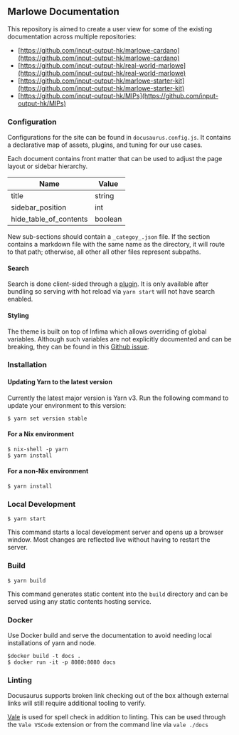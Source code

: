 ## Marlowe Documentation

This repository is aimed to create a user view for some of the existing documentation across multiple repositories:
 - [https://github.com/input-output-hk/marlowe-cardano](https://github.com/input-output-hk/marlowe-cardano)
 - [https://github.com/input-output-hk/real-world-marlowe](https://github.com/input-output-hk/real-world-marlowe)
 - [https://github.com/input-output-hk/marlowe-starter-kit](https://github.com/input-output-hk/marlowe-starter-kit)
 - [https://github.com/input-output-hk/MIPs](https://github.com/input-output-hk/MIPs)


### Configuration

Configurations for the site can be found in `docusaurus.config.js`. It contains a declarative map of assets, plugins, and tuning for our use cases.

Each document contains front matter that can be used to adjust the page layout or sidebar hierarchy.

| Name | Value |
| --- | --- |
| title | string |
| sidebar_position | int |
| hide_table_of_contents | boolean |

New sub-sections should contain a `_categoy_.json` file. If the section contains a markdown file with the same name as the directory, it will route to that path; otherwise, all other all other files represent subpaths.

#### Search

Search is done client-sided through a [plugin](https://github.com/easyops-cn/docusaurus-search-local). It is only available after bundling so serving with hot reload via `yarn start` will not have search enabled.

#### Styling

The theme is built on top of Infima which allows overriding of global variables. Although such variables are not explicitly documented and can be breaking, they can be found in this [Github issue](https://github.com/facebook/docusaurus/issues/3955).


### Installation

#### Updating Yarn to the latest version

Currently the latest major version is Yarn v3. Run the following command to update your environment to this version: 

```
$ yarn set version stable
```

#### For a Nix environment

```
$ nix-shell -p yarn
$ yarn install
```

#### For a non-Nix environment

```
$ yarn install
```

### Local Development

```
$ yarn start
```

This command starts a local development server and opens up a browser window. Most changes are reflected live without having to restart the server.

### Build

```
$ yarn build
```

This command generates static content into the `build` directory and can be served using any static contents hosting service.

### Docker

Use Docker build and serve the documentation to avoid needing local installations of yarn and node.

```
$docker build -t docs .
$ docker run -it -p 8080:8080 docs
```

### Linting

Docusaurus supports broken link checking out of the box although external links will still require additional tooling to verify.

[Vale](https://vale.sh) is used for spell check in addition to linting. This can be used through the `Vale VSCode` extension or from the command line via `vale ./docs`

